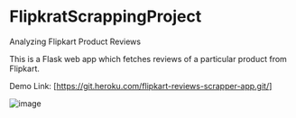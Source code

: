 # FlipkratScrappingProject
Analyzing Flipkart Product Reviews


This is a Flask web app which fetches reviews of a particular product from Flipkart.

Demo
Link: [https://git.heroku.com/flipkart-reviews-scrapper-app.git/]


![image](https://user-images.githubusercontent.com/52343097/157088522-9ce4d67c-4429-4b81-aa5c-4e42bf071634.png)
